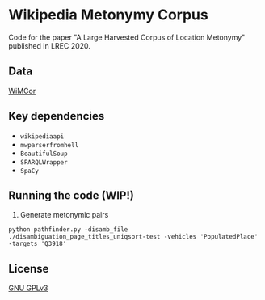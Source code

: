 # Wikipedia Metonymy Corpus

Code for the paper "A Large Harvested Corpus of Location Metonymy" published in LREC 2020.

## Data

[WiMCor](https://kevinalexmathews.github.io/software/)

## Key dependencies

* ``wikipediaapi``
* ``mwparserfromhell``
* ``BeautifulSoup``
* ``SPARQLWrapper``
* ``SpaCy``

## Running the code (WIP!)

1. Generate metonymic pairs

```python pathfinder.py -disamb_file ./disambiguation_page_titles_uniqsort-test -vehicles 'PopulatedPlace' -targets 'Q3918'```

## License

[GNU GPLv3](LICENSE)
